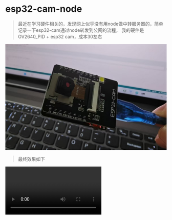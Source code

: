 # esp32-cam-node

> 最近在学习硬件相关的，发现网上似乎没有用node做中转服务器的，简单记录一下esp32-cam通过node转发到公网的流程， 我的硬件是 OV2640_PID + esp32 cam，成本30左右



<img src="./static/pic.png"/>



> 最终效果如下



<video src="./static/record.mp4"/>

## esp32转发到node服务

首先在esp32 中 搭建服务，然后把帧数据转发到 node的3008端口，这个端口充当数据处理的作用， 具体流程见下图

```mermaid
graph TD
    A[ESP32-CAM搭建服务] --> B[TCP 3008端口]
    B -->|存储接收到的帧数据,并追加到缓冲区| E[WS 3009端口]
   

```


### esp32-cam配置

用的是arduino的CameraWebServer 示例代码然后做了点修改， 原来的代码见这里

https://github.com/espressif/arduino-esp32/blob/master/libraries/ESP32/examples/Camera/CameraWebServer/

核心修改的点如下 

- 1. CameraWebServer.ino:  esp32启动文件

  -  wifi账号和密码：ssid  和  password 换成你自己的 wifi账号和密码
  -  摄像头型号：`if (s->id.PID == OV3660_PID)` 中的 ov后面的型号换成你自己的
  - 板子型号：`#define CAMERA_MODEL_AI_THINKER `  的注释 打开，然后把那个默认的 CAMERA_MODEL 注释掉



- 2. app_httpd.cpp

主要是添加 发送帧的事件，下面是工具方法

```c

#include <lwip/sockets.h>
#define LED_LEDC_CHANNEL 2 //Using different ledc channel/timer than camera
// 服务器配置
const char *server_ip = ""; // 替换为你的 Node.js 服务器 IP
const int server_port = 3008;           // 替换为你的 Node.js 服务器端口

struct UploadParams {
    uint8_t *buf;
    size_t len;
};

// 定义帧上传任务
void uploadFrameToServer(uint8_t *frame, size_t frame_len) {
    int sockfd;
    struct sockaddr_in server_addr;
    // 创建 Socket
    if ((sockfd = socket(AF_INET, SOCK_STREAM, 0)) < 0) {
        ESP_LOGE("SOCKET", "Socket creation error");
         Serial.print("Socket creation error");
        return;
    }

    // 配置服务器地址
    server_addr.sin_family = AF_INET;
    server_addr.sin_port = htons(server_port);
    if (inet_pton(AF_INET, server_ip, &server_addr.sin_addr) <= 0) {
        ESP_LOGE("SOCKET", "Invalid address / Address not supported");
        Serial.print("Invalid address / Address not supported");
        return;
    }

    // 连接到服务器
    if (connect(sockfd, (struct sockaddr *)&server_addr, sizeof(server_addr)) < 0) {
        ESP_LOGE("SOCKET", "Connection failed");
        Serial.print(" connect error ");
        return;
    }

    // 发送帧数据
    if (send(sockfd, frame, frame_len, 0) < 0) {
        ESP_LOGE("SOCKET", "Frame send failed");
    } else {
        ESP_LOGI("SOCKET", "Frame sent successfully");
    }

    // 关闭 Socket
    close(sockfd);
}

```



然后在合适的地方调用它， 我们不难发现 代码中有很多 `if (res == ESP_OK) {` 结合上下文，这里是发送帧事件的地方



```c
// ================ 新增上传代码 ================
if (res == ESP_OK && _jpg_buf != NULL && _jpg_buf_len > 0) {
    // 深拷贝帧数据
    uint8_t *upload_buf = (uint8_t*)malloc(_jpg_buf_len);
    if (upload_buf) {
        memcpy(upload_buf, _jpg_buf, _jpg_buf_len);
        
        // 创建参数结构体
        UploadParams *params = (UploadParams*)malloc(sizeof(UploadParams));
        params->buf = upload_buf;
        params->len = _jpg_buf_len;
        
        // 创建异步上传任务
        xTaskCreatePinnedToCore(
            [](void *param) {
                UploadParams *p = (UploadParams*)param;
                uploadFrameToServer(p->buf, p->len);
                free(p->buf); // 释放缓冲区
                free(p);      // 释放参数结构体
                vTaskDelete(NULL);
            },
            "frame_upload",
            8192,       // 堆栈大小
            params,     // 传递参数结构体
            9999,          // 优先级（高于主循环）
            NULL, 
            PRO_CPU_NUM // 运行在PRO核心
        );
    } else {
        log_e("Malloc for upload buffer failed!");
    }
    
    delay(100);
}
```



最后把代码烧录进去就好了。至此 esm32的配置就结束了



### tcp-3008配置

通过node的net模块创造一个tcp出来, 这部分代码比较简单，接收esm32发送的帧数据然后用buffer组装即可

```js

import net from 'net';
import {WebSocketServer } from 'ws';


// step1: 配置

// 1.1 tcp服务器端口，用来接收c语言帧数据
const PORT = 3008;
const HOST = '0.0.0.0'; 

// 1.2 node 服务器端口, 用来连接c语言服务器和前端，起到转发的作用
const WS_PORT = 3009;

// 1.3 前端端口
const FRONT_PORT = 3010;


// step1: 创建 前端用以交互的 WebSocket 服务器
const webSocketServerCase = new WebSocketServer({  port: WS_PORT });
// step2: 创建 TCP 服务器
const server = net.createServer((socket) => {
    console.log('Client connected:', socket.remoteAddress, socket.remotePort,);

    let frameBuffer = Buffer.alloc(0); // 用于存储接收到的帧数据

    // 接收数据
    socket.on('data', (data) => {
        frameBuffer = Buffer.concat([frameBuffer, data]); // 将数据追加到缓冲区
    });
    // 客户端断开连接时保存帧数据
    socket.on('end', () => {
       
    });

    // 错误处理
    socket.on('error', (err) => {
        console.error('Socket error:', err);
    });
});

```









## node 服务中转帧数据

```mermaid
graph TD
    E[WS 3009端口] -->|转发帧数据| G[前端 WebSocket 客户端]
    G -->|渲染数据| H[前端页面]
```



### ws-3009配置

这部分核心代码如下

```js
// 发送
...

socket.on('end', () => {
        if (frameBuffer.length > 0) {
            // 将帧数据发送给前端
            if (webSocketServerCase.clients.size > 0) {
                for (const client of webSocketServerCase.clients){
                    client.send(frameBuffer);
                }
            }
        }
});

...
// 前端页面
import express from 'express';
import cors from 'cors';
import path from 'path';
const app = express();

app.use(cors());
// step4: 嵌入前端
app.get('/',(req,res)=>{
    res.sendFile(path.resolve("./index.html"))        //设置/ 下访问文件位置
});
app.listen(FRONT_PORT, () => {
    console.log(`Server listening on ${HOST}:${FRONT_PORT}`);
});
```





### html界面

```html
<!DOCTYPE html>
<html>
<head>
    <title>STM32 CAM Viewer</title>
    <style>
        img { max-width: 80%; margin: 20px; border: 2px solid #333; }
    </style>
</head>
<body>
    <img id="frame" src="" alt="Live Frame">
    <script>
        const address = 'ws://your-ip-address:3009'
        const ws = new WebSocket(address);
        const frameImg = document.getElementById('frame');

        ws.onmessage = (event) => {
            console.log('Received frame data:', event.data);
            const blob = new Blob([event.data], { type: 'image/jpeg' });
            frameImg.src = URL.createObjectURL(blob);
        };
    </script>
</body>
</html>
```



## 怎么启动

烧录上传至服务器后

- 访问arduino 115200串口输出的wifi地址 加上 :81/stream
- 然后访问前端界面就好了